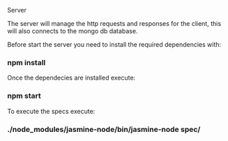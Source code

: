 Server

The server will manage the http requests and responses for the client, this will also connects to the mongo db database.


Before start the server you need to install the required dependencies with:


### npm install

Once the dependecies are installed execute:

### npm start

To execute the specs execute:

### ./node_modules/jasmine-node/bin/jasmine-node spec/<specFile>

